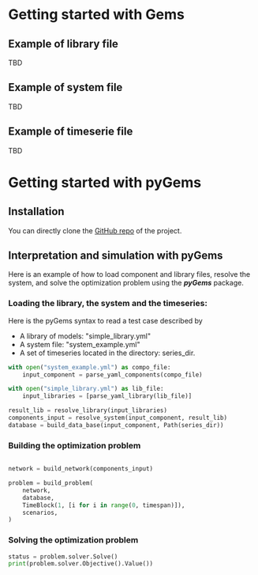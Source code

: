 # Getting started with Gems

## Example of library file
TBD

## Example of system file
TBD

## Example of timeserie file
TBD

# Getting started with pyGems

## Installation

You can directly clone the [GitHub repo](https://github.com/AntaresSimulatorTeam/andromede-modeling-prototype) of the project.

## Interpretation and simulation with pyGems

Here is an example of how to load component and library files, resolve the system, and solve the optimization problem using the ***pyGems*** package.

### Loading the library, the system and the timeseries:

Here is the pyGems syntax to read a test case described by

-  A library of models: "simple_library.yml"
-  A system file: "system_example.yml"
-  A set of timeseries located in the directory: series_dir.

~~~ python
with open("system_example.yml") as compo_file:
    input_component = parse_yaml_components(compo_file)

with open("simple_library.yml") as lib_file:
    input_libraries = [parse_yaml_library(lib_file)]

result_lib = resolve_library(input_libraries)
components_input = resolve_system(input_component, result_lib)
database = build_data_base(input_component, Path(series_dir))
~~~

### Building the optimization problem



~~~ python

network = build_network(components_input)

problem = build_problem(
    network,
    database,
    TimeBlock(1, [i for i in range(0, timespan)]),
    scenarios,
)
~~~

### Solving the optimization problem
~~~ python
status = problem.solver.Solve()
print(problem.solver.Objective().Value())
~~~
